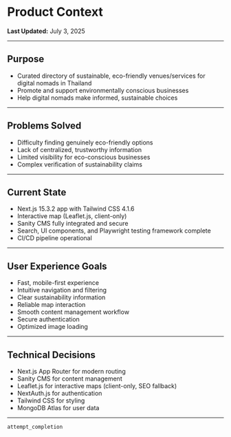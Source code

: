 # Product Context

**Last Updated:** July 3, 2025

---

## Purpose

- Curated directory of sustainable, eco-friendly venues/services for digital nomads in Thailand
- Promote and support environmentally conscious businesses
- Help digital nomads make informed, sustainable choices

---

## Problems Solved

- Difficulty finding genuinely eco-friendly options
- Lack of centralized, trustworthy information
- Limited visibility for eco-conscious businesses
- Complex verification of sustainability claims

---

## Current State

- Next.js 15.3.2 app with Tailwind CSS 4.1.6
- Interactive map (Leaflet.js, client-only)
- Sanity CMS fully integrated and secure
- Search, UI components, and Playwright testing framework complete
- CI/CD pipeline operational

---

## User Experience Goals

- Fast, mobile-first experience
- Intuitive navigation and filtering
- Clear sustainability information
- Reliable map interaction
- Smooth content management workflow
- Secure authentication
- Optimized image loading

---

## Technical Decisions

- Next.js App Router for modern routing
- Sanity CMS for content management
- Leaflet.js for interactive maps (client-only, SEO fallback)
- NextAuth.js for authentication
- Tailwind CSS for styling
- MongoDB Atlas for user data

---

`attempt_completion`
